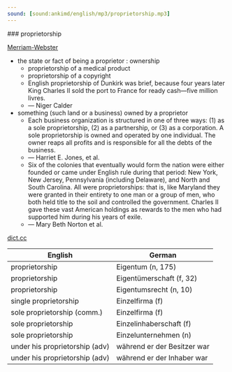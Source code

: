 ```yaml
---
sound: [sound:ankimd/english/mp3/proprietorship.mp3]
---
```


\### proprietorship

[Merriam-Webster](https://www.merriam-webster.com/dictionary/proprietorship)

- the state or fact of being a proprietor : ownership
    - proprietorship of a medical product
    - proprietorship of a copyright
    - English proprietorship of Dunkirk was brief, because four years later King Charles II sold the port to France for ready cash—five million livres.
    - — Niger Calder
- something (such land or a business) owned by a proprietor
    - Each business organization is structured in one of three ways: (1) as a sole proprietorship, (2) as a partnership, or (3) as a corporation. A sole proprietorship is owned and operated by one individual. The owner reaps all profits and is responsible for all the debts of the business.
    - — Harriet E. Jones, et al.
    - Six of the colonies that eventually would form the nation were either founded or came under English rule during that period: New York, New Jersey, Pennsylvania (including Delaware), and North and South Carolina. All were proprietorships: that is, like Maryland they were granted in their entirety to one man or a group of men, who both held title to the soil and controlled the government. Charles II gave these vast American holdings as rewards to the men who had supported him during his years of exile.
    - — Mary Beth Norton et al.

[dict.cc](https://www.dict.cc/proprietorship)

| English        | German       |
| -------------- | ------------ |
| proprietorship | Eigentum (n, 175) |
| proprietorship | Eigentümerschaft (f, 32) |
| proprietorship | Eigentumsrecht (n, 10) |
| single proprietorship | Einzelfirma (f) |
| sole proprietorship (comm.) | Einzelfirma (f) |
| sole proprietorship | Einzelinhaberschaft (f) |
| sole proprietorship | Einzelunternehmen (n) |
| under his proprietorship (adv) | während er der Besitzer war |
| under his proprietorship (adv) | während er der Inhaber war |

